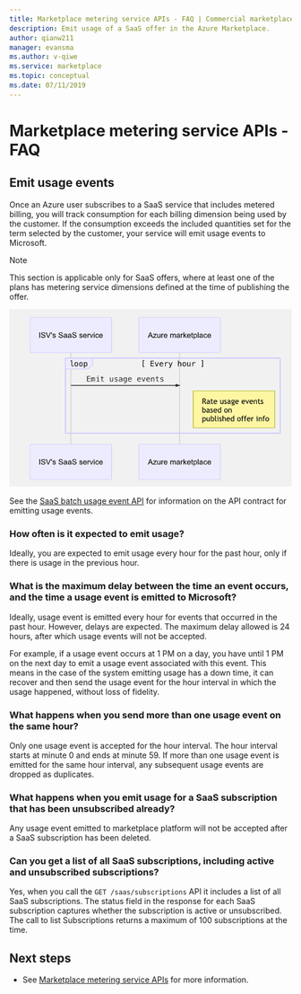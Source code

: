 ```yaml
---
title: Marketplace metering service APIs - FAQ | Commercial marketplace program
description: Emit usage of a SaaS offer in the Azure Marketplace. 
author: qianw211 
manager: evansma
ms.author: v-qiwe 
ms.service: marketplace 
ms.topic: conceptual
ms.date: 07/11/2019
---
```


# Marketplace metering service APIs - FAQ

## Emit usage events

Once an Azure user subscribes to a SaaS service that includes metered billing, you will track consumption for each billing dimension being used by the customer. If the consumption exceeds the included quantities set for the term selected by the customer, your service will emit usage events to Microsoft.

>[!Note]
>This section is applicable only for SaaS offers, where at least one of the plans has metering service dimensions defined at the time of publishing the offer.

![Emit usage events](media/isv-emits-usage-event.png)

See the [SaaS batch usage event API](./marketplace-metering-service-apis.md#batch-usage-event) for information on the API contract for emitting usage events.

### How often is it expected to emit usage?

Ideally, you are expected to emit usage every hour for the past hour, only if there is usage in the previous hour.

### What is the maximum delay between the time an event occurs, and the time a usage event is emitted to Microsoft?

Ideally, usage event is emitted every hour for events that occurred in the past hour. However, delays are expected. The maximum delay allowed is 24 hours, after which usage events will not be accepted.

For example, if a usage event occurs at 1 PM on a day, you have until 1 PM on the next day to emit a usage event associated with this event. This means in the case of the system emitting usage has a down time, it can recover and then send the usage event for the hour interval in which the usage happened, without loss of fidelity.

### What happens when you send more than one usage event on the same hour?

Only one usage event is accepted for the hour interval. The hour interval starts at minute 0 and ends at minute 59.  If more than one usage event is emitted for the same hour interval, any subsequent usage events are dropped as duplicates.

### What happens when you emit usage for a SaaS subscription that has been unsubscribed already?

Any usage event emitted to marketplace platform will not be accepted after a SaaS subscription has been deleted.

### Can you get a list of all SaaS subscriptions, including active and unsubscribed subscriptions?

Yes, when you call the `GET /saas/subscriptions` API it includes a list of all SaaS subscriptions. The status field in the response for each SaaS subscription captures whether the subscription is active or unsubscribed. The call to list Subscriptions returns a maximum of 100 subscriptions at the time.

## Next steps

- See [Marketplace metering service APIs](./marketplace-metering-service-apis.md) for more information.
